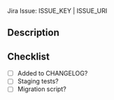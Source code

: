 Jira Issue: ISSUE_KEY | ISSUE_URI

## Description

## Checklist
- [ ] Added to CHANGELOG?
- [ ] Staging tests?
- [ ] Migration script?
